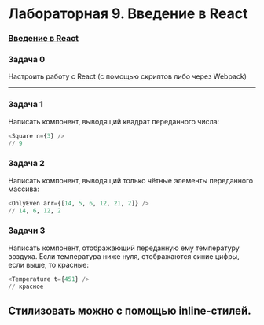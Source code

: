 # Лабораторная 9. Введение в React

### [Введение в React](https://dmitryweiner.github.io/web-lectures/React%20-%20Basic.html#) 

### Задача 0

Настроить работу с React (с помощью скриптов либо через Webpack)

---

### Задача 1

Написать компонент, выводящий квадрат переданного числа:
```sql
<Square n={3} />
// 9
```

### Задача 2

Написать компонент, выводящий только чётные элементы переданного массива:
```sql
<OnlyEven arr={[14, 5, 6, 12, 21, 2]} />
// 14, 6, 12, 2
```

### Задачи 3

Написать компонент, отображающий переданную ему температуру воздуха. Если температура ниже нуля, отображаются синие цифры, если выше, то красные:
```sql
<Temperature t={451} />
// красное
```

Стилизовать можно с помощью inline-стилей.
---
